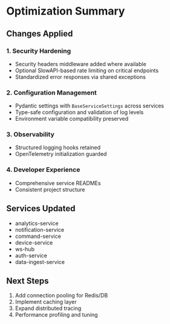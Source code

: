 # Optimization Summary

## Changes Applied

### 1. Security Hardening
- Security headers middleware added where available
- Optional SlowAPI-based rate limiting on critical endpoints
- Standardized error responses via shared exceptions

### 2. Configuration Management
- Pydantic settings with `BaseServiceSettings` across services
- Type-safe configuration and validation of log levels
- Environment variable compatibility preserved

### 3. Observability
- Structured logging hooks retained
- OpenTelemetry initialization guarded

### 4. Developer Experience
- Comprehensive service READMEs
- Consistent project structure

## Services Updated
- analytics-service
- notification-service
- command-service
- device-service
- ws-hub
- auth-service
- data-ingest-service

## Next Steps
1. Add connection pooling for Redis/DB
2. Implement caching layer
3. Expand distributed tracing
4. Performance profiling and tuning
